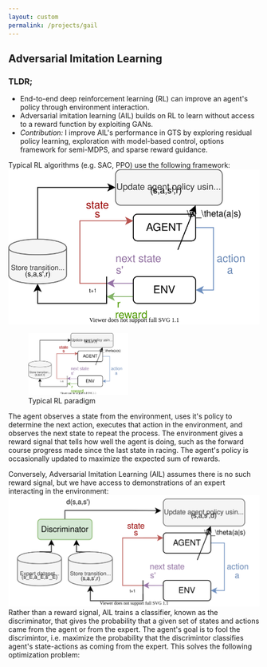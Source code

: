 ```yaml
---
layout: custom
permalink: /projects/gail
---
```


## Adversarial Imitation Learning
### TLDR;
- End-to-end deep reinforcement learning (RL) can improve an agent's policy through environment interaction.
- Adversarial imitation learning (AIL) builds on RL to learn without access to a reward function by exploiting GANs.
- _Contribution:_ I improve AIL's performance in GTS by exploring residual policy learning, exploration with model-based control, options framework for semi-MDPS, and sparse reward guidance.


Typical RL algorithms (e.g. SAC, PPO) use the following framework:
![RL Diagram](./figures/rl_diagram.svg)
<figure>
<img src="./figures/rl_diagram.svg" alt="RL Diagram" width="200"/>
    <figcaption>Typical RL paradigm</figcaption>           
</figure>

The agent observes a state from the environment, uses it's policy to determine the next action, executes that action in the environment, and observes the next state to repeat the process. The environment gives a reward signal that tells how well the agent is doing, such as the forward course progress made since the last state in racing. The agent's policy is occasionally updated to maximize the expected sum of rewards.

Conversely, Adversarial Imitation Learning (AIL) assumes there is no such reward signal, but we have access to demonstrations of an expert interacting in the environment:
![GAIL Diagram](./figures/gail_diagram.svg)
Rather than a reward signal, AIL trains a classifier, known as the discriminator, that gives the probability that a given set of states and actions came from the agent or from the expert. The agent's goal is to fool the discrimintor, i.e. maximize the probability that the discrimintor classifies agent's state-actions as coming from the expert. This solves the following optimization problem:


<object data="/figures/annotatedplot.pdf" width="1000" height="1000" type='application/pdf'></object>

